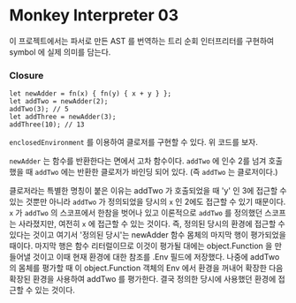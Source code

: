 # Monkey Interpreter 03

이 프로젝트에서는 파서로 만든 AST 를 번역하는 트리 순회 인터프리터를 구현하여 
symbol 에 실제 의미를 담는다.

### Closure
```plaintext
let newAdder = fn(x) { fn(y) { x + y } };
let addTwo = newAdder(2);
addTwo(3); // 5
let addThree = newAdder(3);
addThree(10); // 13
```

`enclosedEnvironment` 를 이용하여 클로저를 구현할 수 있다. 위 코드를 보자.

`newAdder` 는 함수를 반환한다는 면에서 고차 함수이다. 
`addTwo` 에 인수 2를 넘겨 호출했을 때 `addTwo` 에는 반환한 클로저가 바인딩 되어 있다. (즉 `addTwo` 는 클로저이다.)

클로저라는 특별한 명칭이 붙은 이유는 
addTwo 가 호출되었을 때 'y' 인 3에 접근할 수 있는 것뿐만 아니라 `addTwo` 가 정의되었을 당시의 `x` 인 2에도 접근할 수 있기 때문이다.
`x` 가 `addTwo` 의 스코프에서 한참을 벗어나 있고 이론적으로 `addTwo` 를 정의했던 스코프는 사라졌지만,
여전히 `x` 에 접근할 수 있는 것이다.
즉, 정의된 당시의 환경에 접근할 수 있다는 것이고 여기서 '정의된 당시'는 newAdder 함수 몸체의 마지막 행이 평가되었을 때이다.
마지막 행은 함수 리터럴이므로 이것이 평가될 대에는 object.Function 을 만들어낼 것이고 이때 현재 환경에 대한 참조를 .Env 필드에 저장했다.
나중에 addTwo 의 몸체를 평가할 때 이 object.Function 객체의 Env 에서 환경을 꺼내어 확장한 다음 확장된 환경을 사용하여 addTwo 를 평가한다.
결국 정의한 당시에 사용했던 환경에 접근할 수 있는 것이다.

